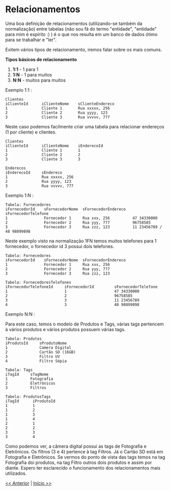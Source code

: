 # Relacionamentos

Uma boa definição de relacionamentos (utilizando-se também da normalização) entre tabelas (não sou fã do termo "entidade", "entidade" para mim é espírito :) ) é o que nos resulta em um banco de dados ótimo para se trabalhar e "ler".

Exitem vários tipos de relacionamento, iremos falar sobre os mais comuns.

**Tipos básicos de relacionamento**

1. **1:1** - 1 para 1
2. **1:N** - 1 para muitos
3. **N:N** - muitos para muitos

Exemplo 1:1 :

    Clientes
    iClienteId      iClienteNome    sClienteEndereco
    1               Cliente 1       Rua xxxxx, 256
    2               Cliente 2       Rua yyyy, 123
    3               Cliente 3       Rua vvvvv, 777

Neste caso podemos facilmente criar uma tabela para relacionar endereços (1 por cliente) e clientes.

    Clientes
    iClienteId      iClienteNome    iEnderecoId
    1               Cliente 1       1
    2               Cliente 2       2
    3               Cliente 3       3

    Enderecos
    iEnderecoId     sEndereco
    1               Rua xxxxx, 256
    2               Rua yyyy, 123
    3               Rua vvvvv, 777

Exemplo 1:N :

    Tabela: Fornecedores
    iFornecedorId    sFornecedorNome  sFornecedorEndereco   sFornecedorTelefone
    1                Fornecedor 1     Rua xxx, 256          47 34330000
    2                Fornecedor 2     Rua yyy, 777          96758585
    3                Fornecedor 3     Rua zzz, 123          11 23456789 / 48 98899898

Neste exemplo visto na normalização 1FN temos muitos telefones para 1 fornecedor, o fornecedor id 3 possui dois telefones.

    Tabela: Fornecedores
    iFornecedorId    sFornecedorNome  sFornecedorEndereco
    1                Fornecedor 1     Rua xxx, 256
    2                Fornecedor 2     Rua yyy, 777
    3                Fornecedor 3     Rua zzz, 123

    Tabela: FornecedoresTelefones
    iFornecedorTelefoneId     iFornecedorId         sFornecedorTelefone
    1                         1                     47 34330000
    2                         2                     96758585
    3                         3                     11 23456789
    4                         3                     48 98899898

Exemplo N:N :

Para este caso, temos o modelo de Produtos e Tags, várias tags pertencem à vários produtos e vários produtos possuem várias tags.

    Tabela: Produtos
    iProdutoId     sProdutoNome
    1              Camera Digital
    2              Cartão SD (16GB)
    3              Filtro UV
    4              Filtro Sépia

    Tabela: Tags
    iTagId     sTagNome
    1          Fotografia
    2          Eletrônicos
    3          Filtros

    Tabela: ProdutosTags
    iTagId      iProdutoId
    1           1
    1           2
    1           3
    1           4
    2           1
    2           2
    3           3
    3           4

Como podemos ver, a câmera digital possui as tags de Fotografia e Eletrônicos. Os filtros (3 e 4) pertence à tag Filtros. Já o Cartão SD está em Fotografia e Eletrônicos. Se vermos do ponto de vista das tags temos na tag Fotografia doi produtos, na tag Filtro outros dois produtos e assim por diante. Espero ter esclarecido o funcionamento dos relacionamentos mais utilizados.




[<< Anterior](https://github.com/agenciasys/as-capacita/blob/master/MySQL/Normalizacao.md#normaliza%C3%A7%C3%A3o)
|
[Início >>](https://github.com/agenciasys/as-capacita/blob/master/MySQL/README.md#mysql---normaliza%C3%A7%C3%A3o-relacionamentos-e-%C3%8Dndices)
